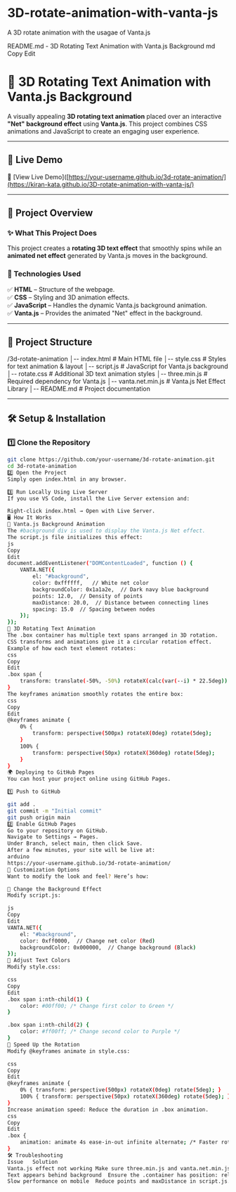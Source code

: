 # 3D-rotate-animation-with-vanta-js
A 3D rotate animation with the usagae of Vanta.js

README.md - 3D Rotating Text Animation with Vanta.js Background
md
Copy
Edit
# 🎨 3D Rotating Text Animation with Vanta.js Background

A visually appealing **3D rotating text animation** placed over an interactive **"Net" background effect** using **Vanta.js**. This project combines CSS animations and JavaScript to create an engaging user experience.

---

## 🚀 **Live Demo**
🔗 [View Live Demo]([https://your-username.github.io/3d-rotate-animation/](https://kiran-kata.github.io/3D-rotate-animation-with-vanta-js/) 


---

## 📜 **Project Overview**
### **✨ What This Project Does**
This project creates a **rotating 3D text effect** that smoothly spins while an **animated net effect** generated by Vanta.js moves in the background.

### **🔹 Technologies Used**
✅ **HTML** – Structure of the webpage.  
✅ **CSS** – Styling and 3D animation effects.  
✅ **JavaScript** – Handles the dynamic Vanta.js background animation.  
✅ **Vanta.js** – Provides the animated "Net" effect in the background.  

---

## 📁 **Project Structure**
/3d-rotate-animation │-- index.html # Main HTML file │-- style.css # Styles for text animation & layout │-- script.js # JavaScript for Vanta.js background │-- rotate.css # Additional 3D text animation styles │-- three.min.js # Required dependency for Vanta.js │-- vanta.net.min.js # Vanta.js Net Effect Library │-- README.md # Project documentation


---

## 🛠 **Setup & Installation**
### **1️⃣ Clone the Repository**
```sh
git clone https://github.com/your-username/3d-rotate-animation.git
cd 3d-rotate-animation
2️⃣ Open the Project
Simply open index.html in any browser.

3️⃣ Run Locally Using Live Server
If you use VS Code, install the Live Server extension and:

Right-click index.html → Open with Live Server.
🖥 How It Works
🔹 Vanta.js Background Animation
The #background div is used to display the Vanta.js Net effect.
The script.js file initializes this effect:
js
Copy
Edit
document.addEventListener("DOMContentLoaded", function () {
    VANTA.NET({
        el: "#background",
        color: 0xffffff,   // White net color
        backgroundColor: 0x1a1a2e,  // Dark navy blue background
        points: 12.0,  // Density of points
        maxDistance: 20.0,  // Distance between connecting lines
        spacing: 15.0  // Spacing between nodes
    });
});
🔹 3D Rotating Text Animation
The .box container has multiple text spans arranged in 3D rotation.
CSS transforms and animations give it a circular rotation effect.
Example of how each text element rotates:
css
Copy
Edit
.box span {
    transform: translate(-50%, -50%) rotateX(calc(var(--i) * 22.5deg)) translateZ(109px);
}
The keyframes animation smoothly rotates the entire box:
css
Copy
Edit
@keyframes animate {
    0% {
        transform: perspective(500px) rotateX(0deg) rotate(5deg);
    }
    100% {
        transform: perspective(50px) rotateX(360deg) rotate(5deg);
    }
}
🌍 Deploying to GitHub Pages
You can host your project online using GitHub Pages.

1️⃣ Push to GitHub

git add .
git commit -m "Initial commit"
git push origin main
2️⃣ Enable GitHub Pages
Go to your repository on GitHub.
Navigate to Settings → Pages.
Under Branch, select main, then click Save.
After a few minutes, your site will be live at:
arduino
https://your-username.github.io/3d-rotate-animation/
🎨 Customization Options
Want to modify the look and feel? Here’s how:

🔹 Change the Background Effect
Modify script.js:

js
Copy
Edit
VANTA.NET({
    el: "#background",
    color: 0xff0000,  // Change net color (Red)
    backgroundColor: 0x000000,  // Change background (Black)
});
🔹 Adjust Text Colors
Modify style.css:

css
Copy
Edit
.box span i:nth-child(1) {
    color: #00ff00; /* Change first color to Green */
}

.box span i:nth-child(2) {
    color: #ff00ff; /* Change second color to Purple */
}
🔹 Speed Up the Rotation
Modify @keyframes animate in style.css:

css
Copy
Edit
@keyframes animate {
    0% { transform: perspective(500px) rotateX(0deg) rotate(5deg); }
    100% { transform: perspective(50px) rotateX(360deg) rotate(5deg); }
}
Increase animation speed: Reduce the duration in .box animation.
css
Copy
Edit
.box {
    animation: animate 4s ease-in-out infinite alternate; /* Faster rotation */
}
🛠 Troubleshooting
Issue	Solution
Vanta.js effect not working	Make sure three.min.js and vanta.net.min.js are loaded correctly.
Text appears behind background	Ensure the .container has position: relative; to be above the background.
Slow performance on mobile	Reduce points and maxDistance in script.js.
